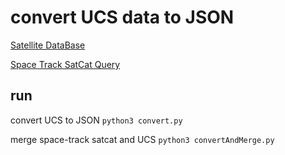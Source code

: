 # convert UCS data to JSON

[Satellite DataBase](https://www.ucsusa.org/resources/satellite-database)

[Space Track SatCat Query](https://www.space-track.org/basicspacedata/query/class/satcat/orderby/NORAD_CAT_ID%20asc/emptyresult/show)

## run

convert UCS to JSON `python3 convert.py`

merge space-track satcat and UCS `python3 convertAndMerge.py`